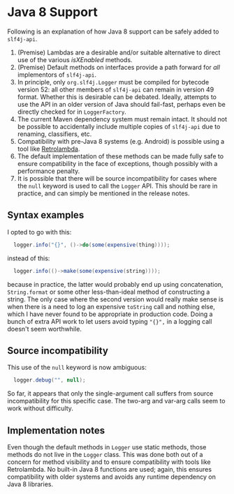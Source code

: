 # Java 8 Support

Following is an explanation of how Java 8 support can be safely added
to `slf4j-api`.

1. (Premise) Lambdas are a desirable and/or suitable alternative to
direct use of the various _isXEnabled_ methods.
2. (Premise) Default methods on interfaces provide a path forward for
_all_ implementors of `slf4j-api`.
3. In principle, only `org.slf4j.Logger` must be compiled for bytecode
version 52: all other members of `slf4j-api` can remain in version 49
format. Whether this is desirable can be debated. Ideally, attempts to
use the API in an older version of Java should fail-fast, perhaps even
be directly checked for in `LoggerFactory`.
4. The current Maven dependency system must remain intact. It should
not be possible to accidentally include multiple copies of `slf4j-api`
due to renaming, classifiers, etc.
5. Compatibility with pre-Java 8 systems (e.g. Android) is possible
using a tool like [Retrolambda](https://github.com/orfjackal/retrolambda).
6. The default implementation of these methods can be made fully safe
to ensure compatibility in the face of exceptions, though possibly with
a performance penalty.
7. It is possible that there will be source incompatibility for cases
where the `null` keyword is used to call the `Logger` API. This should
be rare in practice, and can simply be mentioned in the release notes.

## Syntax examples

I opted to go with this:

```java
  logger.info("{}", ()->do(some(expensive(thing))));
```

instead of this:

```java
  logger.info(()->make(some(expensive(string))));
```

because in practice, the latter would probably end up using
concatenation, `String.format` or some other less-than-ideal method of
constructing a string. The only case where the second version would
really make sense is when there is a need to log an expensive
`toString` call and nothing else, which I have never found to be
appropriate in production code. Doing a bunch of extra API work to let
users avoid typing `"{}",` in a logging call doesn't seem worthwhile.


## Source incompatibility

This use of the `null` keyword is now ambiguous:

```java
  logger.debug("", null);
```

So far, it appears that only the single-argument call suffers from
source incompatibility for this specific case. The two-arg and var-arg
calls seem to work without difficulty.


## Implementation notes

Even though the default methods in `Logger` use static methods, those
methods do not live in the `Logger` class. This was done both out of a
concern for method visibility and to ensure compatibility with tools
like Retrolambda. No built-in Java 8 functions are used; again, this
ensures compatibility with older systems and avoids any runtime
dependency on Java 8 libraries.
